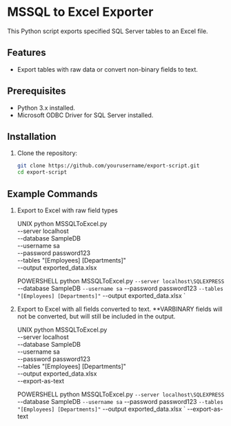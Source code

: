 # MSSQL to Excel Exporter

This Python script exports specified SQL Server tables to an Excel file.

## Features
- Export tables with raw data or convert non-binary fields to text.

## Prerequisites
- Python 3.x installed.
- Microsoft ODBC Driver for SQL Server installed.

## Installation
1. Clone the repository:
   ```bash
   git clone https://github.com/yourusername/export-script.git
   cd export-script

## Example Commands
1. Export to Excel with raw field types

    UNIX
    python MSSQLToExcel.py \
        --server localhost \
        --database SampleDB \
        --username sa \
        --password password123 \
        --tables "[Employees] [Departments]" \
        --output exported_data.xlsx

    POWERSHELL
    python MSSQLToExcel.py `
     --server localhost\SQLEXPRESS `
     --database SampleDB `
     --username sa `
     --password password123 `
     --tables "[Employees] [Departments]" `
     --output exported_data.xlsx `

2. Export to Excel with all fields converted to text. 
    **VARBINARY fields will not be converted, but will still be included in the output.

    UNIX
    python MSSQLToExcel.py \
        --server localhost \
        --database SampleDB \
        --username sa \
        --password password123 \
        --tables "[Employees] [Departments]" \
        --output exported_data.xlsx \
        --export-as-text

    POWERSHELL
    python MSSQLToExcel.py `
     --server localhost\SQLEXPRESS `
     --database SampleDB `
     --username sa `
     --password password123 `
     --tables "[Employees] [Departments]" `
     --output exported_data.xlsx `
     --export-as-text
